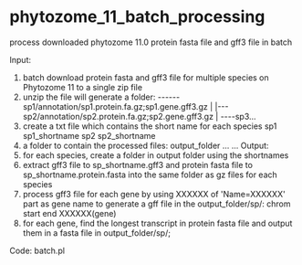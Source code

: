 # phytozome_11_batch_processing
process downloaded phytozome 11.0 protein fasta file and gff3 file in batch

Input: 
  1. batch download protein fasta and gff3 file for multiple species on Phytozome 11 to a single zip file
  2. unzip the file will generate a folder:
      ------sp1/annotation/sp1.protein.fa.gz;sp1.gene.gff3.gz
        |
        |---sp2/annotation/sp2.protein.fa.gz;sp2.gene.gff3.gz
        |
        ----sp3...
  3. create a txt file which contains the short name for each species
        sp1       sp1_shortname
        sp2       sp2_shortname
  4. a folder to contain the processed files: output_folder
        ... ...
Output: 
  0. for each species, create a folder in output folder using the shortnames
  1. extract gff3 file to sp_shortname.gff3 and protein fasta file to sp_shortname.protein.fasta into the same folder as gz files for each species
  2. process gff3 file for each gene by using XXXXXX of 'Name=XXXXXX' part as gene name to generate a gff file in the output_folder/sp/:
      chrom start end XXXXXX(gene)
  3. for each gene, find the longest transcript in protein fasta file and output them in a fasta file in output_folder/sp/;

Code:
  batch.pl
  
